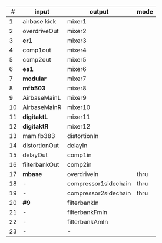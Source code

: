 | #  | input         | output               | mode |
| -  | -----         | ------               | ---- |
| 1  | airbase kick  | mixer1               |      |
| 2  | overdriveOut  | mixer2               |      |
| 3  | **er1**       | mixer3               |      |
| 4  | comp1out      | mixer4               |      |
| 5  | comp2out      | mixer5               |      |
| 6  | **ea1**       | mixer6               |      |
| 7  | **modular**   | mixer7               |      |
| 8  | **mfb503**    | mixer8               |      |
| 9  | AirbaseMainL  | mixer9               |      |
| 10 | AirbaseMainR  | mixer10              |      |
| 11 | **digitaktL** | mixer11              |      |
| 12 | **digitaktR** | mixer12              |      |
| 13 | mam fb383     | distortionIn         |      |
| 14 | distortionOut | delayIn              |      |
| 15 | delayOut      | comp1in              |      |
| 16 | filterbankOut | comp2in              |      |
| 17 | **mbase**     | overdriveIn          | thru |
| 18 | -             | compressor1sidechain | thru |
| 19 | -             | compressor2sidechain | thru |
| 20 | **#9**        | filterbankIn         |      |
| 21 | -             | filterbankFmIn       |      |
| 22 | -             | filterbankAmIn       |      |
| 23 | -             | -                    |      |
